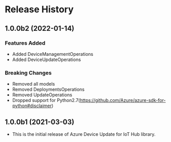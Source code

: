 # Release History

## 1.0.0b2 (2022-01-14)

### Features Added
    
  - Added DeviceManagementOperations
  - Added DeviceUpdateOperations

### Breaking Changes

  - Removed all models
  - Removed DeploymentsOperations
  - Removed UpdateOperations
  - Dropped support for Python2.7(https://github.com/Azure/azure-sdk-for-python#disclaimer)

## 1.0.0b1 (2021-03-03)
* This is the initial release of Azure Device Update for IoT Hub library. 

